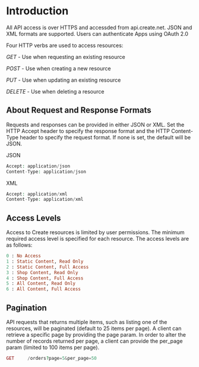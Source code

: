# Introduction

All API access is over HTTPS and accessded from api.create.net. JSON and XML formats are supported. Users can authenticate Apps using OAuth 2.0

Four HTTP verbs are used to access resources:

*GET* - Use when requesting an existing resource

*POST* - Use when creating a new resource

*PUT* - Use when updating an existing resource

*DELETE* - Use when deleting a resource

## About Request and Response Formats

Requests and responses can be provided in either JSON or XML. Set the HTTP Accept header to specify the response format and the HTTP Content-Type header to specify the request format. If none is set, the default will be JSON.

JSON 

```php
Accept: application/json
Content-Type: application/json
```

XML

```php
Accept: application/xml
Content-Type: application/xml
```

## Access Levels

Access to Create resources is limited by user permissions. The minimum required access level is specified for each resource. The access levels are as follows:

```ruby
0 : No Access
1 : Static Content, Read Only
2 : Static Content, Full Access
3 : Shop Content, Read Only
4 : Shop Content, Full Access
5 : All Content, Read Only
6 : All Content, Full Access
```

## Pagination

API requests that returns multiple items, such as listing one of the resources, will be paginated (default to 25 items per page). A client can retrieve a specific page by providing the page param. In order to alter the number of records returned per page, a client can provide the per_page param (limited to 100 items per page).

```php
GET		/orders?page=5&per_page=50
```